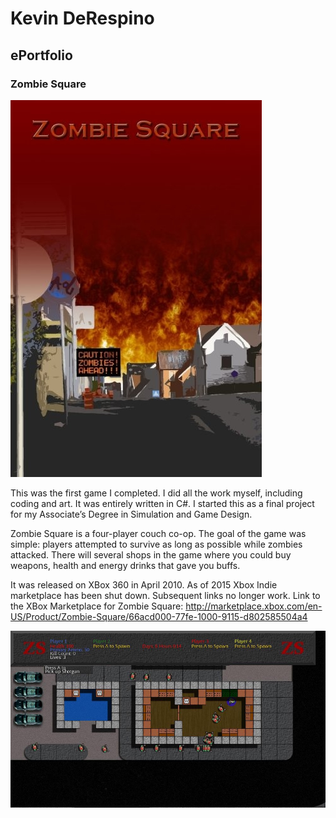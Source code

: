# Kevin DeRespino
## ePortfolio
### Zombie Square

 ![Image](images/ZombieSquare/ZombieSquare_Shot1.jpg)

This was the first game I completed. I did all the work myself, including coding and art. It was entirely written in C#. I started this as a final project for my Associate’s Degree in Simulation and Game Design.
 
Zombie Square is a four-player couch co-op. The goal of the game was simple: players attempted to survive as long as possible while zombies attacked. There will several shops in the game where you could buy weapons, health and energy drinks that gave you buffs.  
 
It was released on XBox 360 in April 2010.
As of 2015 Xbox Indie marketplace has been shut down. Subsequent links no longer work.
Link to the XBox Marketplace for Zombie Square: http://marketplace.xbox.com/en-US/Product/Zombie-Square/66acd000-77fe-1000-9115-d802585504a4

![Image](images/ZombieSquare/ZombieSquare_Shot2.jpg)